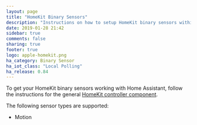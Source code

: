 ```yaml
---
layout: page
title: "HomeKit Binary Sensors"
description: "Instructions on how to setup HomeKit binary sensors within Home Assistant."
date: 2019-01-28 21:42
sidebar: true
comments: false
sharing: true
footer: true
logo: apple-homekit.png
ha_category: Binary Sensor
ha_iot_class: "Local Polling"
ha_release: 0.84
---
```


To get your HomeKit binary sensors working with Home Assistant, follow the instructions for the general [HomeKit controller component](/components/homekit_controller/).

The following sensor types are supported:

 * Motion
